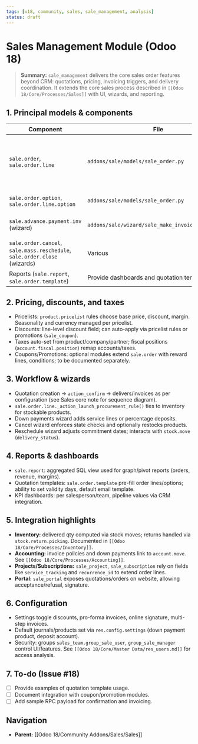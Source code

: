 ```yaml
---
tags: [v18, community, sales, sale_management, analysis]
status: draft
---
```


# Sales Management Module (Odoo 18)

> **Summary:** `sale_management` delivers the core sales order features beyond CRM: quotations, pricing, invoicing triggers, and delivery coordination. It extends the core sales process described in `[[Odoo 18/Core/Processes/Sales]]` with UI, wizards, and reporting.

## 1. Principal models & components

| Component | File | Responsibilities |
|-----------|------|------------------|
| `sale.order`, `sale.order.line` | `addons/sale/models/sale_order.py` | Main logic for quotations/orders; handles state transitions, pricing, taxes, delivered/invoiced quantities. |
| `sale.order.option`, `sale.order.line.option` | `addons/sale/models/sale_order.py` | Optional products on quotation (up-selling). |
| `sale.advance.payment.inv` (wizard) | `addons/sale/wizard/sale_make_invoice_advance.py` | Down payments and invoicing options. |
| `sale.order.cancel`, `sale.mass.reschedule`, `sale.order.close` (wizards) | Various | Manage cancellation, rescheduling, closing orders. |
| Reports (`sale.report`, `sale.order.template`) | Provide dashboards and quotation templates. |

## 2. Pricing, discounts, and taxes
- Pricelists: `product.pricelist` rules choose base price, discount, margin. Seasonality and currency managed per pricelist.
- Discounts: line-level discount field; can auto-apply via pricelist rules or promotions (`sale_coupon`).
- Taxes auto-set from product/company/partner; fiscal positions (`account.fiscal.position`) remap accounts/taxes.
- Coupons/Promotions: optional modules extend `sale.order` with reward lines, conditions; to be documented separately.

## 3. Workflow & wizards
- Quotation creation -> `action_confirm` -> delivers/invoices as per configuration (see Sales core note for sequence diagram).
- `sale.order.line._action_launch_procurement_rule()` ties to inventory for stockable products.
- Down payments wizard adds service lines or percentage deposits.
- Cancel wizard enforces state checks and optionally restocks products.
- Reschedule wizard adjusts commitment dates; interacts with `stock.move` (`delivery_status`).

## 4. Reports & dashboards
- `sale.report`: aggregated SQL view used for graph/pivot reports (orders, revenue, margins).
- Quotation templates: `sale.order.template` pre-fill order lines/options; ability to set validity days, default email template.
- KPI dashboards: per salesperson/team, pipeline values via CRM integration.

## 5. Integration highlights
- **Inventory:** delivered qty computed via stock moves; returns handled via `stock.return.picking`. Documented in `[[Odoo 18/Core/Processes/Inventory]]`.
- **Accounting:** invoice policies and down payments link to `account.move`. See `[[Odoo 18/Core/Processes/Accounting]]`.
- **Projects/Subscriptions:** `sale_project`, `sale_subscription` rely on fields like `service_tracking` and `recurrence_id` to extend order lines.
- **Portal:** `sale_portal` exposes quotations/orders on website, allowing acceptance/refusal, signature.

## 6. Configuration
- Settings toggle discounts, pro-forma invoices, online signature, multi-step invoices.
- Default journals/products set via `res.config.settings` (down payment product, deposit account).
- Security: groups `sales_team.group_sale_user`, `group_sale_manager` control UI/features. See `[[Odoo 18/Core/Master Data/res_users.md]]` for access analysis.

## 7. To-do (Issue #18)
- [ ] Provide examples of quotation template usage.
- [ ] Document integration with coupon/promotion modules.
- [ ] Add sample RPC payload for confirmation and invoicing.

## Navigation
- **Parent:** [[Odoo 18/Community Addons/Sales/Sales]]
